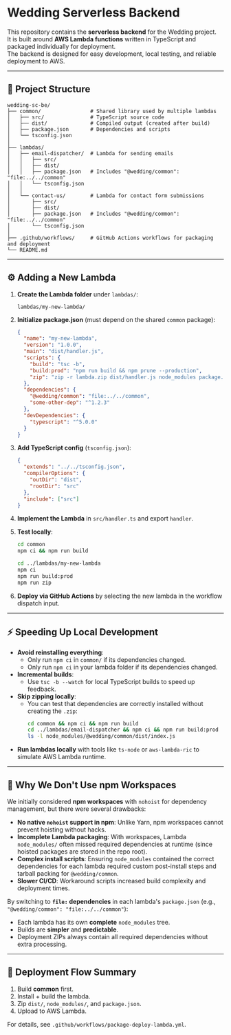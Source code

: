 # Wedding Serverless Backend

This repository contains the **serverless backend** for the Wedding project.  
It is built around **AWS Lambda functions** written in TypeScript and packaged individually for deployment.  
The backend is designed for easy development, local testing, and reliable deployment to AWS.

---

## 📂 Project Structure

```
wedding-sc-be/
├── common/                # Shared library used by multiple lambdas
│   ├── src/               # TypeScript source code
│   ├── dist/              # Compiled output (created after build)
│   ├── package.json       # Dependencies and scripts
│   └── tsconfig.json
│
├── lambdas/
│   ├── email-dispatcher/  # Lambda for sending emails
│   │   ├── src/
│   │   ├── dist/
│   │   ├── package.json   # Includes "@wedding/common": "file:../../common"
│   │   └── tsconfig.json
│   │
│   └── contact-us/        # Lambda for contact form submissions
│       ├── src/
│       ├── dist/
│       ├── package.json   # Includes "@wedding/common": "file:../../common"
│       └── tsconfig.json
│
├── .github/workflows/     # GitHub Actions workflows for packaging and deployment
└── README.md
```

---

## ⚙️ Adding a New Lambda

1. **Create the Lambda folder** under `lambdas/`:
   ```
   lambdas/my-new-lambda/
   ```

2. **Initialize package.json** (must depend on the shared `common` package):
   ```json
   {
     "name": "my-new-lambda",
     "version": "1.0.0",
     "main": "dist/handler.js",
     "scripts": {
       "build": "tsc -b",
       "build:prod": "npm run build && npm prune --production",
       "zip": "zip -r lambda.zip dist/handler.js node_modules package.json"
     },
     "dependencies": {
       "@wedding/common": "file:../../common",
       "some-other-dep": "^1.2.3"
     },
     "devDependencies": {
       "typescript": "^5.0.0"
     }
   }
   ```

3. **Add TypeScript config** (`tsconfig.json`):
   ```json
   {
     "extends": "../../tsconfig.json",
     "compilerOptions": {
       "outDir": "dist",
       "rootDir": "src"
     },
     "include": ["src"]
   }
   ```

4. **Implement the Lambda** in `src/handler.ts` and export `handler`.

5. **Test locally**:
   ```bash
   cd common
   npm ci && npm run build

   cd ../lambdas/my-new-lambda
   npm ci
   npm run build:prod
   npm run zip
   ```

6. **Deploy via GitHub Actions** by selecting the new lambda in the workflow dispatch input.

---

## ⚡ Speeding Up Local Development

- **Avoid reinstalling everything**:
  - Only run `npm ci` in `common/` if its dependencies changed.
  - Only run `npm ci` in your lambda folder if its dependencies changed.
- **Incremental builds**:
  - Use `tsc -b --watch` for local TypeScript builds to speed up feedback.
- **Skip zipping locally**:
  - You can test that dependencies are correctly installed without creating the `.zip`:
    ```bash
    cd common && npm ci && npm run build
    cd ../lambdas/email-dispatcher && npm ci && npm run build:prod
    ls -l node_modules/@wedding/common/dist/index.js
    ```
- **Run lambdas locally** with tools like `ts-node` or `aws-lambda-ric` to simulate AWS Lambda runtime.

---

## 🚫 Why We Don't Use npm Workspaces

We initially considered **npm workspaces** with `nohoist` for dependency management, but there were several drawbacks:

- **No native `nohoist` support in npm**: Unlike Yarn, npm workspaces cannot prevent hoisting without hacks.
- **Incomplete Lambda packaging**: With workspaces, Lambda `node_modules/` often missed required dependencies at runtime (since hoisted packages are stored in the repo root).
- **Complex install scripts**: Ensuring `node_modules` contained the correct dependencies for each lambda required custom post-install steps and tarball packing for `@wedding/common`.
- **Slower CI/CD**: Workaround scripts increased build complexity and deployment times.

By switching to **`file:` dependencies** in each lambda's `package.json` (e.g., `"@wedding/common": "file:../../common"`):
- Each lambda has its own **complete** `node_modules` tree.
- Builds are **simpler** and **predictable**.
- Deployment ZIPs always contain all required dependencies without extra processing.

---

## 📌 Deployment Flow Summary

1. Build **common** first.
2. Install + build the lambda.
3. Zip `dist/`, `node_modules/`, and `package.json`.
4. Upload to AWS Lambda.

For details, see `.github/workflows/package-deploy-lambda.yml`.

